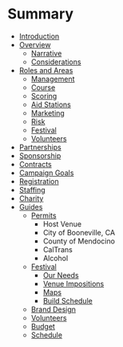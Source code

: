 # Summary

* [Introduction](README.md)
* [Overview](overview.md)
    * [Narrative](narrative.md)
    * [Considerations](considerations.md)
* [Roles and Areas](roles-and-areas.md)
    * [Management](management.md)
    * [Course](course.md)
    * [Scoring](scoring.md)
    * [Aid Stations](aid-stations.md)
    * [Marketing](marketing.md)
    * [Risk](risk.md)
    * [Festival](festival.md)
    * [Volunteers](volunteers.md)
* [Partnerships](partnerships.md)
* [Sponsorship](sponsorship.md)
* [Contracts](contracts.md)
* [Campaign Goals](campaign.md)
* [Registration](registration.md)
* [Staffing](staffing.md)
* [Charity](charity.md)
* [Guides](guides.md)
    * [Permits](permits.md)
        * Host Venue
        * City of Booneville, CA
        * County of Mendocino
        * CalTrans
        * Alcohol
    * [Festival](venue.md)
        * [Our Needs](our-needs.md)
        * [Venue Impositions](venue-impositions.md)
        * [Maps](maps.md)
        * [Build Schedule](build-schedule.md)
    * [Brand Design](brand-design.md)
    * [Volunteers](volunteers.md)
    * [Budget](budget.md)
    * [Schedule](scheduling.md)

